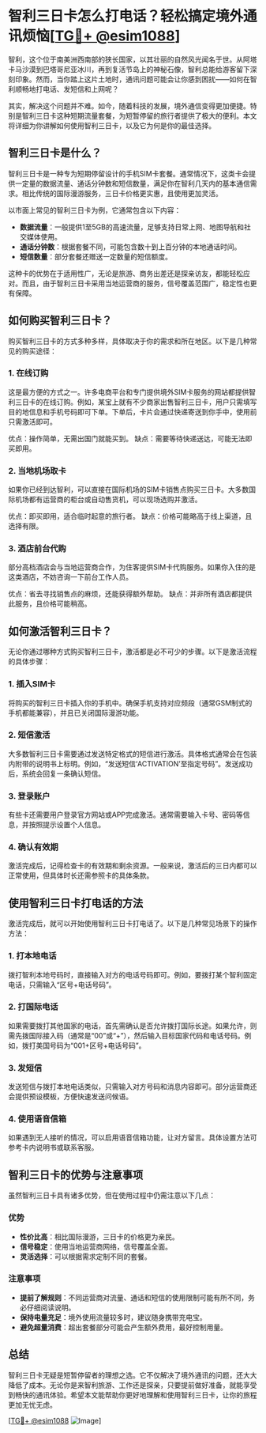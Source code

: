 # 智利三日卡怎么打电话？轻松搞定境外通讯烦恼[[TG💪+ @esim1088](https://t.me/s/esim1088)]

智利，这个位于南美洲西南部的狭长国家，以其壮丽的自然风光闻名于世。从阿塔卡马沙漠到巴塔哥尼亚冰川，再到复活节岛上的神秘石像，智利总能给游客留下深刻印象。然而，当你踏上这片土地时，通讯问题可能会让你感到困扰——如何在智利顺畅地打电话、发短信和上网呢？

其实，解决这个问题并不难。如今，随着科技的发展，境外通信变得更加便捷。特别是智利三日卡这种短期流量套餐，为短暂停留的旅行者提供了极大的便利。本文将详细为你讲解如何使用智利三日卡，以及它为何是你的最佳选择。

## 智利三日卡是什么？

智利三日卡是一种专为短期停留设计的手机SIM卡套餐。通常情况下，这类卡会提供一定量的数据流量、通话分钟数和短信数量，满足你在智利几天内的基本通信需求。相比传统的国际漫游服务，三日卡价格更实惠，且使用更加灵活。

以市面上常见的智利三日卡为例，它通常包含以下内容：
- **数据流量**：一般提供1至5GB的高速流量，足够支持日常上网、地图导航和社交媒体使用。
- **通话分钟数**：根据套餐不同，可能包含数十到上百分钟的本地通话时间。
- **短信数量**：部分套餐还赠送一定数量的短信额度。

这种卡的优势在于适用性广，无论是旅游、商务出差还是探亲访友，都能轻松应对。而且，由于智利三日卡采用当地运营商的服务，信号覆盖范围广，稳定性也更有保障。

## 如何购买智利三日卡？

购买智利三日卡的方式多种多样，具体取决于你的需求和所在地区。以下是几种常见的购买途径：

### 1. 在线订购

这是最方便的方式之一。许多电商平台和专门提供境外SIM卡服务的网站都提供智利三日卡的在线订购。例如，某宝上就有不少商家出售智利三日卡，用户只需填写目的地信息和手机号码即可下单。下单后，卡片会通过快递寄送到你手中，使用前只需激活即可。

优点：操作简单，无需出国门就能买到。
缺点：需要等待快递送达，可能无法即买即用。

### 2. 当地机场取卡

如果你已经到达智利，可以直接在国际机场的SIM卡销售点购买三日卡。大多数国际机场都有运营商的柜台或自动售货机，可以现场选购并激活。

优点：即买即用，适合临时起意的旅行者。
缺点：价格可能略高于线上渠道，且选择有限。

### 3. 酒店前台代购

部分高档酒店会与当地运营商合作，为住客提供SIM卡代购服务。如果你入住的是这类酒店，不妨咨询一下前台工作人员。

优点：省去寻找销售点的麻烦，还能获得额外帮助。
缺点：并非所有酒店都提供此服务，且价格可能稍高。

## 如何激活智利三日卡？

无论你通过哪种方式购买智利三日卡，激活都是必不可少的步骤。以下是激活流程的具体步骤：

### 1. 插入SIM卡

将购买的智利三日卡插入你的手机中。确保手机支持对应频段（通常GSM制式的手机都能兼容），并且已关闭国际漫游功能。

### 2. 短信激活

大多数智利三日卡需要通过发送特定格式的短信进行激活。具体格式通常会在包装内附带的说明书上标明。例如，“发送短信‘ACTIVATION’至指定号码”。发送成功后，系统会回复一条确认短信。

### 3. 登录账户

有些卡还需要用户登录官方网站或APP完成激活。通常需要输入卡号、密码等信息，并按照提示设置个人信息。

### 4. 确认有效期

激活完成后，记得检查卡的有效期和剩余资源。一般来说，激活后的三日内都可以正常使用，但具体时长还需参照卡的具体条款。

## 使用智利三日卡打电话的方法

激活完成后，就可以开始使用智利三日卡打电话了。以下是几种常见场景下的操作方法：

### 1. 打本地电话

拨打智利本地号码时，直接输入对方的电话号码即可。例如，要拨打某个智利固定电话，只需输入“区号+电话号码”。

### 2. 打国际电话

如果需要拨打其他国家的电话，首先需确认是否允许拨打国际长途。如果允许，则需先拨国际接入码（通常是“00”或“+”），然后输入目标国家代码和电话号码。例如，拨打美国号码为“001+区号+电话号码”。

### 3. 发短信

发送短信与拨打本地电话类似，只需输入对方号码和消息内容即可。部分运营商还会提供预设模板，方便快速发送问候语。

### 4. 使用语音信箱

如果遇到无人接听的情况，可以启用语音信箱功能，让对方留言。具体设置方法可参考卡内说明书或联系客服。

## 智利三日卡的优势与注意事项

虽然智利三日卡具有诸多优势，但在使用过程中仍需注意以下几点：

### 优势

- **性价比高**：相比国际漫游，三日卡的价格更为亲民。
- **信号稳定**：使用当地运营商网络，信号覆盖全面。
- **灵活选择**：可以根据需求定制不同的套餐。

### 注意事项

- **提前了解规则**：不同运营商对流量、通话和短信的使用限制可能有所不同，务必仔细阅读说明。
- **保持电量充足**：境外使用流量较多时，建议随身携带充电宝。
- **避免超量消费**：超出套餐部分可能会产生额外费用，最好控制用量。

## 总结

智利三日卡无疑是短暂停留者的理想之选。它不仅解决了境外通讯的问题，还大大降低了成本。无论你是来智利旅游、工作还是探亲，只要提前做好准备，就能享受到畅快的通讯体验。希望本文能帮助你更好地理解和使用智利三日卡，让你的旅程更加无忧无虑。

[[TG💪+ @esim1088](https://t.me/s/esim1088) ![Image](https://i.postimg.cc/4NQfJmqS/Snipaste-2025-05-13-00-14-12.png)]